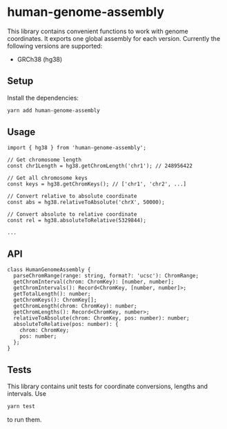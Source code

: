 # human-genome-assembly

This library contains convenient functions to work with genome coordinates. It exports one global assembly for each version. Currently the following versions are supported:

- GRCh38 (hg38)

## Setup

Install the dependencies:

```bash
yarn add human-genome-assembly
```

## Usage

```tsx
import { hg38 } from 'human-genome-assembly';

// Get chromosome length
const chr1Length = hg38.getChromLength('chr1'); // 248956422

// Get all chromosome keys
const keys = hg38.getChromKeys(); // ['chr1', 'chr2', ...]

// Convert relative to absolute coordinate
const abs = hg38.relativeToAbsolute('chrX', 50000);

// Convert absolute to relative coordinate
const rel = hg38.absoluteToRelative(5329844);

...
```

## API

```tsx
class HumanGenomeAssembly {
  parseChromRange(range: string, format?: 'ucsc'): ChromRange;
  getChromInterval(chrom: ChromKey): [number, number];
  getChromIntervals(): Record<ChromKey, [number, number]>;
  getTotalLength(): number;
  getChromKeys(): ChromKey[];
  getChromLength(chrom: ChromKey): number;
  getChromLengths(): Record<ChromKey, number>;
  relativeToAbsolute(chrom: ChromKey, pos: number): number;
  absoluteToRelative(pos: number): {
    chrom: ChromKey;
    pos: number;
  };
}
```

## Tests

This library contains unit tests for coordinate conversions, lengths and intervals. Use

```bash
yarn test
```

to run them.
